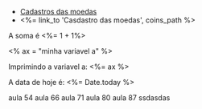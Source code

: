 <ul>
    <li>
        <a href="/coins">Cadastros das moedas</a>
    </li>
    <li>
        <%= link_to 'Casdastro das moedas', coins_path %>
    </li>
</ul>

<p> A soma é <%= 1 + 1%> </p>
<% ax = "minha variavel a" %>
<p> Imprimindo a variavel a: <%= ax %> </p>
<p> A data de hoje é: <%= Date.today %> </p>





aula 54
aula 66
aula 71
aula 80
aula 87
ssdasdas
